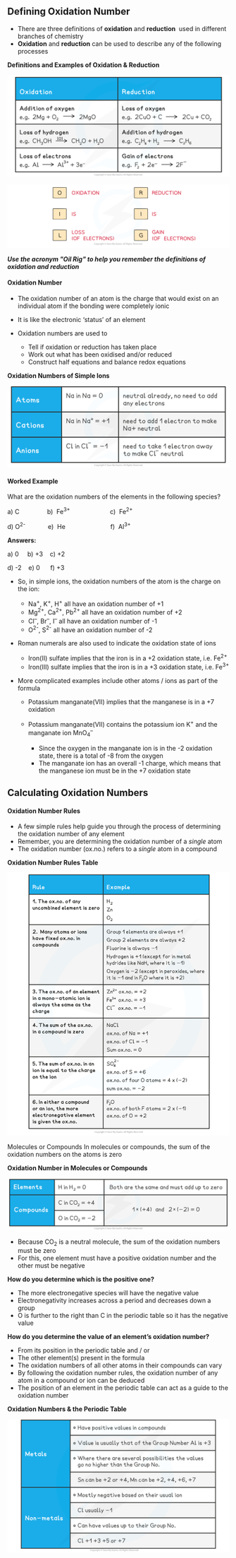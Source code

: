 Defining Oxidation Number
-------------------------

* There are three definitions of <b>oxidation</b> and <b>reduction</b>  used in different branches of chemistry
* <b>Oxidation</b> and <b>reduction</b> can be used to describe any of the following processes

<b>Definitions and Examples of Oxidation & Reduction</b>

![](9.1.1-Definitions-of-Oxidation-Reduction-Table.png)

![Electrochemistry OIL RIG Diagram, downloadable AS & A Level Chemistry revision notes](1.6-Electrochemistry-OIL-RIG-Diagram.png)

*<b>Use the acronym "Oil Rig" to help you remember the definitions of oxidation and reduction</b>*

#### Oxidation Number

* The<b> </b>oxidation number of an atom is the charge that would exist on an individual atom if the bonding were completely ionic
* It is like the electronic ‘status’ of an element
* Oxidation numbers are used to

  + Tell if oxidation or reduction has taken place
  + Work out what has been oxidised and/or reduced
  + Construct half equations and balance redox equations

<b>Oxidation Numbers of Simple Ions</b>

![](9.1.1-Oxidation-number-of-simple-ions-table.png)

#### Worked Example

What are the oxidation numbers of the elements in the following species?

a) C                b)  Fe<sup>3+</sup>                       c)  Fe<sup>2+</sup>

d) O<sup>2-</sup>             e)  He                          f)  Al<sup>3+</sup>

<b>Answers:</b>

a) 0     b) +3    c) +2

d) -2    e) 0      f) +3

* So, in simple ions, the oxidation numbers of the atom is the charge on the ion:

  + Na<sup>+</sup>, K<sup>+</sup>, H<sup>+</sup> all have an oxidation number of +1
  + Mg<sup>2+</sup>, Ca<sup>2+</sup>, Pb<sup>2+</sup> all have an oxidation number of +2
  + Cl<sup>–</sup>, Br<sup>–</sup>, I<sup>–</sup> all have an oxidation number of -1
  + O<sup>2-</sup>, S<sup>2-</sup> all have an oxidation number of -2

* Roman numerals are also used to indicate the oxidation state of ions

  + Iron(II) sulfate implies that the iron is in a +2 oxidation state, i.e. Fe<sup>2+</sup>
  + Iron(III) sulfate implies that the iron is in a +3 oxidation state, i.e. Fe<sup>3+</sup>
* More complicated examples include other atoms / ions as part of the formula

  + Potassium manganate(VII) implies that the manganese is in a +7 oxidation
  + Potassium manganate(VII) contains the potassium ion K<sup>+</sup> and the manganate ion MnO<sub>4</sub><sup>–</sup>

    - Since the oxygen in the manganate ion is in the -2 oxidation state, there is a total of -8 from the oxygen
    - The manganate ion has an overall -1 charge, which means that the manganese ion must be in the +7 oxidation state

Calculating Oxidation Numbers
-----------------------------

#### Oxidation Number Rules

* A few simple rules help guide you through the process of determining the oxidation number of any element
* Remember, you are determining the oxidation number of a *single* atom
* The oxidation number (ox.no.) refers to a *single* atom in a compound

<b>Oxidation Number Rules Table</b>

![Electrochemistry Table 1_Oxidation Numbers, downloadable AS & A Level Chemistry revision notes](1.6-Electrochemistry-Table-1_Oxidation-Numbers.png)

Molecules or Compounds In molecules or compounds, the sum of the oxidation numbers on the atoms is zero

<b>Oxidation Number in Molecules or Compounds</b>

![](9.1.1-Oxidation-Number-of-Molecules-Compounds-table.png)

* Because CO<sub>2</sub> is a neutral molecule, the sum of the oxidation numbers must be zero
* For this, one element must have a positive oxidation number and the other must be negative

<b>How do you determine which is the positive one?</b>

* The more electronegative species will have the negative value
* Electronegativity increases across a period and decreases down a group
* O is further to the right than C in the periodic table so it has the negative value

<b>How do you determine the value of an element’s oxidation number?</b>

* From its position in the periodic table and / or
* The other element(s) present in the formula
* The oxidation numbers of all other atoms in their compounds can vary
* By following the oxidation number rules, the oxidation number of any atom in a compound or ion can be deduced
* The position of an element in the periodic table can act as a guide to the oxidation number

<b>Oxidation Numbers & the Periodic Table</b>

![](9.1.2-Oxidation-numbers-and-the-Periodic-Table-1.png)